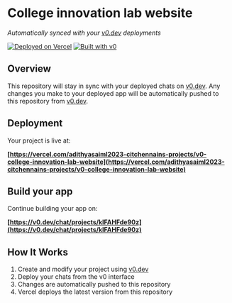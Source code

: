 # College innovation lab website

*Automatically synced with your [v0.dev](https://v0.dev) deployments*

[![Deployed on Vercel](https://img.shields.io/badge/Deployed%20on-Vercel-black?style=for-the-badge&logo=vercel)](https://vercel.com/adithyasaiml2023-citchennains-projects/v0-college-innovation-lab-website)
[![Built with v0](https://img.shields.io/badge/Built%20with-v0.dev-black?style=for-the-badge)](https://v0.dev/chat/projects/klFAHFde90z)

## Overview

This repository will stay in sync with your deployed chats on [v0.dev](https://v0.dev).
Any changes you make to your deployed app will be automatically pushed to this repository from [v0.dev](https://v0.dev).

## Deployment

Your project is live at:

**[https://vercel.com/adithyasaiml2023-citchennains-projects/v0-college-innovation-lab-website](https://vercel.com/adithyasaiml2023-citchennains-projects/v0-college-innovation-lab-website)**

## Build your app

Continue building your app on:

**[https://v0.dev/chat/projects/klFAHFde90z](https://v0.dev/chat/projects/klFAHFde90z)**

## How It Works

1. Create and modify your project using [v0.dev](https://v0.dev)
2. Deploy your chats from the v0 interface
3. Changes are automatically pushed to this repository
4. Vercel deploys the latest version from this repository